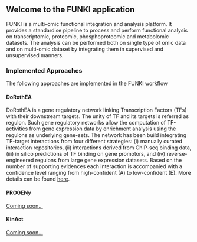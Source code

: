 ## Welcome to the FUNKI application
FUNKI is a multi-omic functional integration and analysis platform. It provides a standardise pipeline to process and perform functional analysis on transcriptomic, proteomic, phosphoproteomic and metabolomic datasets. The analysis can be performed both on single type of omic data and on multi-omic dataset by integrating them in supervised and unsupervised manners.

### Implemented Approaches
The following approaches are implemented in the FUNKI workflow

#### DoRothEA
DoRothEA is a gene regulatory network linking Transcription Factors (TFs) with their downstream targets. The unity of TF and its targets is referred as regulon. Such gene regulatory networks allow the computation of TF-activities from gene expression data by enrichment analysis using the regulons as underlying gene-sets. The network has been build integrating TF-target interactions from four different strategies: (i) manually curated interaction repositories, (ii) interactions derived from ChIP-seq binding data, (iii) in silico predictions of TF binding on gene promotors, and (iv) reverse-engineered regulons from large gene expression datasets. Based on the number of supporting evidences each interaction is accompanied with a confidence level ranging from high-confident (A) to low-confident (E). More details can be found [here](https://www.biorxiv.org/content/early/2018/06/18/337915).

#### PROGENy
[Coming soon...](https://saezlab.github.io/progeny/)

#### KinAct
[Coming soon...](http://saezlab.github.io/kinact/)

